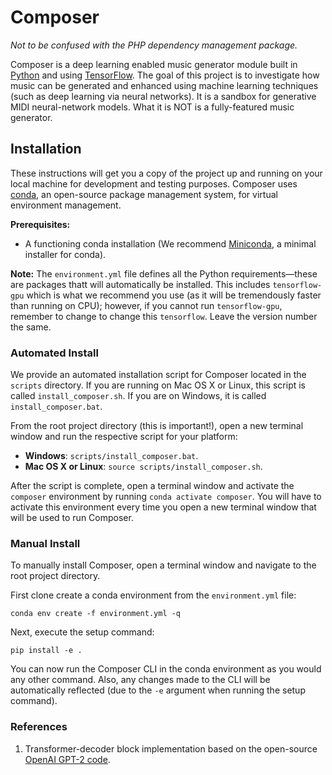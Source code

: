 # Composer
*Not to be confused with the PHP dependency management package.*

Composer is a deep learning enabled music generator module built in [Python](https://www.python.org/) and using [TensorFlow](https://www.tensorflow.org/). The goal of this project is to investigate how music can be generated and enhanced using machine learning techniques (such as deep learning via neural networks). It is a sandbox for generative MIDI neural-network models. What it is NOT is a fully-featured music generator.

## Installation
These instructions will get you a copy of the project up and running on your local machine for development and testing purposes. Composer uses [conda](https://docs.conda.io/en/latest/), an open-source package management system, for virtual environment management. 

**Prerequisites:**
* A functioning conda installation (We recommend [Miniconda](https://docs.conda.io/en/latest/miniconda.html), a minimal installer for conda).

**Note:** The ``environment.yml`` file defines all the Python requirements—these are packages thatt will automatically be installed. This includes ``tensorflow-gpu`` which is what we recommend you use (as it will be tremendously faster than running on CPU); however, if you cannot run ``tensorflow-gpu``, remember to change to change this ``tensorflow``. Leave the version number the same.

### Automated Install
We provide an automated installation script for Composer located in the ``scripts`` directory. If you are running on Mac OS X or Linux, this script is called ``install_composer.sh``. If you are on Windows, it is called ``install_composer.bat``. 

From the root project directory (this is important!), open a new terminal window and run the respective script for your platform:

* **Windows**: ``scripts/install_composer.bat``.
* **Mac OS X or Linux**: ``source scripts/install_composer.sh``.

After the script is complete, open a terminal window and activate the ``composer`` environment by running ``conda activate composer``. You will have to activate this environment every time you open a new terminal window that will be used to run Composer.

### Manual Install
To manually install Composer, open a terminal window and navigate to the root project directory.

First clone create a conda environment from the ``environment.yml`` file:
```
conda env create -f environment.yml -q
```
Next, execute the setup command:
```
pip install -e .
``` 

You can now run the Composer CLI in the conda environment as you would any other command. Also, any changes made to the CLI will be automatically reflected (due to the ``-e`` argument when running the setup command).


### References
1. Transformer-decoder block implementation based on the open-source [OpenAI GPT-2 code](https://github.com/openai/gpt-2/blob/master/src/model.py).

